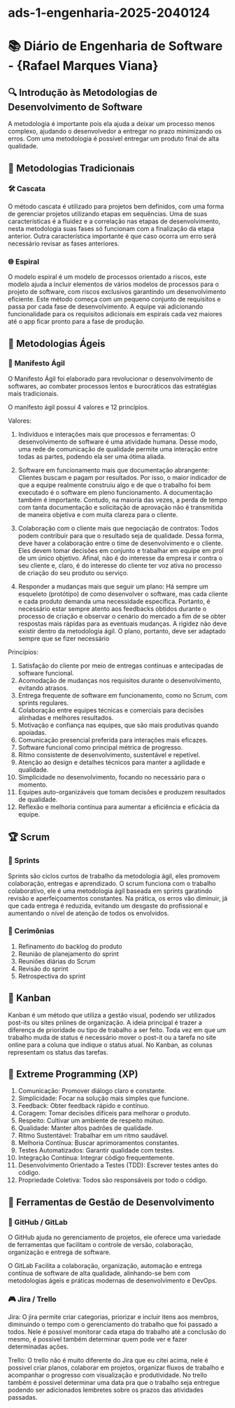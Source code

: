 # ads-1-engenharia-2025-2040124

# 📚 Diário de Engenharia de Software - {Rafael Marques Viana}

## 🔍 Introdução às Metodologias de Desenvolvimento de Software  
A metodologia é importante pois ela ajuda a deixar um processo menos complexo, ajudando o desenvolvedor a entregar no prazo minimizando os erros. Com uma metodologia é possível entregar um produto final de alta qualidade.

## 📖 Metodologias Tradicionais  
### 🛠️ Cascata  
O método cascata é utilizado para projetos bem definidos, com uma forma de gerenciar projetos utilizando etapas em sequências. Uma de suas características é a fluidez e a correlação nas etapas de desenvolvimento, nesta metodologia suas fases só funcionam com a finalização da etapa anterior. Outra característica importante é que caso ocorra um erro será necessário revisar as fases anteriores.

### 🌐 Espiral  
O modelo espiral é um modelo de processos orientado a riscos, este modelo ajuda a íncluir elementos de vários modelos de processos para o projeto de software, com riscos exclusivos garantindo um desenvolvimento eficiente. Este método começa com um pequeno conjunto de requisitos e passa por cada fase de desenvolvimento. A equipe vai adicionando funcionalidade para os requisitos adicionais em espirais cada vez maiores até o app ficar pronto para a fase de produção.
## 💪 Metodologias Ágeis  
### 📖 Manifesto Ágil  
O Manifesto Ágil foi elaborado para revolucionar o desenvolvimento de softwares, ao combater processos lentos e burocráticos das estratégias mais tradicionais.

O manifesto ágil possui 4 valores e 12 princípios. 

Valores: 

1. Indivíduos e interações mais que processos e ferramentas: O desenvolvimento de software é uma atividade humana. Desse modo, uma rede de comunicação de qualidade permite uma interação entre todas as partes, podendo ela ser uma ótima aliada.

2. Software em funcionamento mais que documentação abrangente: Clientes buscam e pagam por resultados. Por isso, o maior indicador de que a equipe realmente construiu algo e de que o trabalho foi bem executado é o software em pleno funcionamento. A documentação também é importante. Contudo, na maioria das vezes, a perda de tempo com tanta documentação e solicitação de aprovação não é transmitida de maneira objetiva e com muita clareza para o cliente.

3. Colaboração com o cliente mais que negociação de contratos: Todos podem contribuir para que o resultado seja de qualidade. Dessa forma, deve haver a colaboração entre o time de desenvolvimento e o cliente. Eles devem tomar decisões em conjunto e trabalhar em equipe em prol de um único objetivo. Afinal, não é do interesse da empresa ir contra o seu cliente e, claro, é do interesse do cliente ter voz ativa no processo de criação do seu produto ou serviço.

4. Responder a mudanças mais que seguir um plano: Há sempre um esqueleto (protótipo) de como desenvolver o software, mas cada cliente e cada produto demanda uma necessidade específica. Portanto, é necessário estar sempre atento aos feedbacks obtidos durante o processo de criação e observar o cenário do mercado a fim de se obter respostas mais rápidas para as eventuais mudanças. A rigidez não deve existir dentro da metodologia ágil. O plano, portanto, deve ser adaptado sempre que se fizer necessário

Princípios:

1. Satisfação do cliente por meio de entregas contínuas e antecipadas de software funcional.
2. Acomodação de mudanças nos requisitos durante o desenvolvimento, evitando atrasos.
3. Entrega frequente de software em funcionamento, como no Scrum, com sprints regulares.
4. Colaboração entre equipes técnicas e comerciais para decisões alinhadas e melhores resultados.
5. Motivação e confiança nas equipes, que são mais produtivas quando apoiadas.
6. Comunicação presencial preferida para interações mais eficazes.
7. Software funcional como principal métrica de progresso.
8. Ritmo consistente de desenvolvimento, sustentável e repetível.
9. Atenção ao design e detalhes técnicos para manter a agilidade e qualidade.
10. Simplicidade no desenvolvimento, focando no necessário para o momento.
11. Equipes auto-organizáveis que tomam decisões e produzem resultados de qualidade.
12. Reflexão e melhoria contínua para aumentar a eficiência e eficácia da equipe.

## 🏆 Scrum  
### 📅 Sprints  
Sprints são ciclos curtos de trabalho da metodologia ágil, eles promovem colaboração, entregas e aprendizado. O scrum funciona com o trabalho colaborativo, ele é uma metodologia ágil baseada em sprints garatindo revisão e aperfeiçoamentos constantes. Na prática, os erros vão diminuir, já que cada entrega é reduzida, evitando um desgaste do profissional e aumentando o nível de atenção de todos os envolvidos. 

### 💬 Cerimônias  
1. Refinamento do backlog do produto
2. Reunião de planejamento do sprint
3. Reuniões diárias do Scrum
4. Revisão do sprint
5. Retrospectiva do sprint

## 🎯 Kanban  
Kanban é um método que utiliza a gestão visual, podendo ser utilizados post-its ou sites pnlines de organização. A ideia principal é trazer a diferença de prioridade ou tipo de trabalho a ser feito. Toda vez em que um trabalho muda de status é necessário mover o post-it ou a tarefa no site online para a coluna que indique o status atual. No Kanban, as colunas representam os status das tarefas.

## 🚀 Extreme Programming (XP)  

1. Comunicação: Promover diálogo claro e constante.
2. Simplicidade: Focar na solução mais simples que funcione.
3. Feedback: Obter feedback rápido e contínuo.
4. Coragem: Tomar decisões difíceis para melhorar o produto.
5. Respeito: Cultivar um ambiente de respeito mútuo.
6. Qualidade: Manter altos padrões de qualidade.
7. Ritmo Sustentável: Trabalhar em um ritmo saudável.
8. Melhoria Contínua: Buscar aprimoramentos constantes.
9. Testes Automatizados: Garantir qualidade com testes.
10. Integração Contínua: Integrar código frequentemente.
11. Desenvolvimento Orientado a Testes (TDD): Escrever testes antes do código.
12. Propriedade Coletiva: Todos são responsáveis por todo o código.

## 🔧 Ferramentas de Gestão de Desenvolvimento  
### 💪 GitHub / GitLab  
O GitHub ajuda no gerenciamento de projetos, ele oferece uma variedade de ferramentas que facilitam o controle de versão, colaboração, organização e entrega de software.

O GitLab Facilita a colaboração, organização, automação e entrega contínua de software de alta qualidade, alinhando-se bem com metodologias ágeis e práticas modernas de desenvolvimento e DevOps.

### 🎮 Jira / Trello  
Jira: O jira permite criar categorias, priorizar e incluir itens aos membros, diminuindo o tempo com o gerenciamento do trabalho que foi passado a todos. Nele é possivel monitorar cada etapa do trabalho até a conclusão do mesmo, é possivel também determinar quem pode ver e fazer determinadas ações.

Trello: O trello não é muito diferente do Jira que eu citei acima, nele é possivel criar planos, colaborar em projetos, organizar fluxos de trabalho e acompanhar o progresso com visualização e produtividade. No trello também é possivel determinar uma data pra que o trabalho seja entregue podendo ser adicionados lembretes sobre os prazos das atividades passadas.
